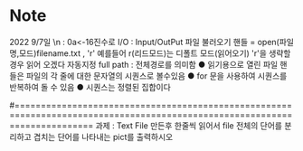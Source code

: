 # Note
2022 9/7일
\n : 0a<-16진수로
I/O : Input/OutPut
파일 불러오기
핸들 = open(파일명,모드)filename.txt , 'r' 예를들어 r(리드모드)는 디폴트 모드(읽어오기) 'r'을 생략할경우 읽어 오겠다 자동지정
full path : 전체경로를 의미함
● 읽기용으로 열린 파일 핸들은 파일의 각 줄에 대한 문자열의 시퀀스로 볼수있음
● for 문을 사용하여 시퀀스를 반복하여 돌 수 있음
● 시퀀스는 정렬된 집합이다

#===========================================================================================================================
과제 : Text File 만든후
한줄씩 읽어서 file 전체의 단어를 분리하고 겹치는 단어를 나타내는 pict를 출력하시오
